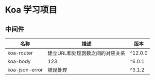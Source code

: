 # Koa 学习项目

## 中间件

| 名称           | 描述                            | 版本    |
| -------------- | ------------------------------- | ------- |
| koa-router     | 建立URL和处理函数之间的对应关系 | ^12.0.0 |
| koa-body       | 123                             | ^6.0.1  |
| koa-json-error | 错误处理                        | ^3.1.2  |
